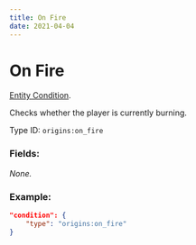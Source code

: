 ```yaml
---
title: On Fire
date: 2021-04-04
---
```

# On Fire

[Entity Condition](../entity_conditions.md).

Checks whether the player is currently burning.

Type ID: `origins:on_fire`

### Fields:

_None._

### Example:
```json
"condition": {
    "type": "origins:on_fire"
}
```